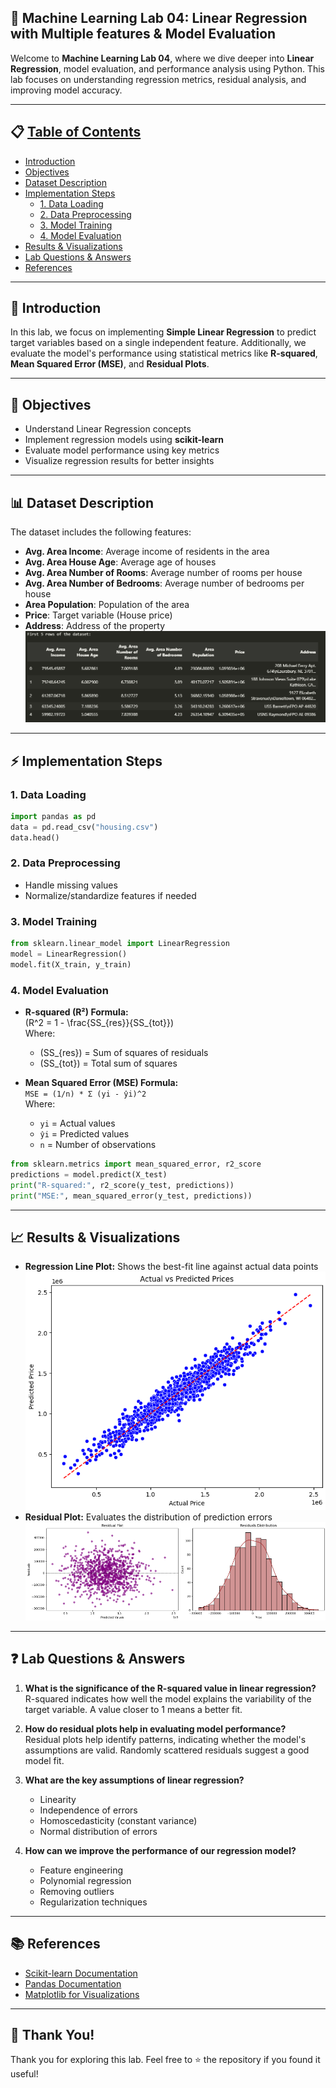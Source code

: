 ## 🧠 Machine Learning Lab 04: Linear Regression with Multiple features & Model Evaluation

Welcome to **Machine Learning Lab 04**, where we dive deeper into **Linear Regression**, model evaluation, and performance analysis using Python. This lab focuses on understanding regression metrics, residual analysis, and improving model accuracy.

---

## 📋 [Table of Contents](#table-of-contents)
- [Introduction](#introduction)
- [Objectives](#objectives)
- [Dataset Description](#dataset-description)
- [Implementation Steps](#implementation-steps)
  - [1. Data Loading](#1-data-loading)
  - [2. Data Preprocessing](#2-data-preprocessing)
  - [3. Model Training](#3-model-training)
  - [4. Model Evaluation](#4-model-evaluation)
- [Results & Visualizations](#results--visualizations)
- [Lab Questions & Answers](#lab-questions--answers)
- [References](#references)

---

## 📌 Introduction
In this lab, we focus on implementing **Simple Linear Regression** to predict target variables based on a single independent feature. Additionally, we evaluate the model's performance using statistical metrics like **R-squared**, **Mean Squared Error (MSE)**, and **Residual Plots**.

---

## 🎯 Objectives
- Understand Linear Regression concepts
- Implement regression models using **scikit-learn**
- Evaluate model performance using key metrics
- Visualize regression results for better insights

---

## 📊 Dataset Description
The dataset includes the following features:
- **Avg. Area Income**: Average income of residents in the area
- **Avg. Area House Age**: Average age of houses
- **Avg. Area Number of Rooms**: Average number of rooms per house
- **Avg. Area Number of Bedrooms**: Average number of bedrooms per house
- **Area Population**: Population of the area
- **Price**: Target variable (House price)
- **Address**: Address of the property
  <br>
  ![](images/data_head.png)

---

## ⚡ Implementation Steps

### 1. Data Loading
```python
import pandas as pd
data = pd.read_csv("housing.csv")
data.head()
```

### 2. Data Preprocessing
- Handle missing values
- Normalize/standardize features if needed

### 3. Model Training
```python
from sklearn.linear_model import LinearRegression
model = LinearRegression()
model.fit(X_train, y_train)
```

### 4. Model Evaluation
- **R-squared (R²) Formula:**\
  \(R^2 = 1 - \frac{SS_{res}}{SS_{tot}}\)\
  Where:

  - \(SS_{res}\) = Sum of squares of residuals
  - \(SS_{tot}\) = Total sum of squares

- **Mean Squared Error (MSE) Formula:**\
  `MSE = (1/n) * Σ (yi - ŷi)^2`\
  Where:

  - `yi` = Actual values
  - `ŷi` = Predicted values
  - `n` = Number of observations
```python
from sklearn.metrics import mean_squared_error, r2_score
predictions = model.predict(X_test)
print("R-squared:", r2_score(y_test, predictions))
print("MSE:", mean_squared_error(y_test, predictions))
```

---

## 📈 Results & Visualizations
- **Regression Line Plot:** Shows the best-fit line against actual data points
  <br>
  ![](images/model_plot.png)
- **Residual Plot:** Evaluates the distribution of prediction errors
  <br>
  ![](images/Residuals_plot.png)


---

## ❓ Lab Questions & Answers

1. **What is the significance of the R-squared value in linear regression?**  
   R-squared indicates how well the model explains the variability of the target variable. A value closer to 1 means a better fit.

2. **How do residual plots help in evaluating model performance?**  
   Residual plots help identify patterns, indicating whether the model's assumptions are valid. Randomly scattered residuals suggest a good model fit.

3. **What are the key assumptions of linear regression?**  
   - Linearity
   - Independence of errors
   - Homoscedasticity (constant variance)
   - Normal distribution of errors

4. **How can we improve the performance of our regression model?**  
   - Feature engineering
   - Polynomial regression
   - Removing outliers
   - Regularization techniques

---

## 📚 References
- [Scikit-learn Documentation](https://scikit-learn.org/stable/modules/linear_model.html)
- [Pandas Documentation](https://pandas.pydata.org/docs/)
- [Matplotlib for Visualizations](https://matplotlib.org/stable/contents.html)

---

## 🙌 Thank You!
Thank you for exploring this lab. Feel free to ⭐ the repository if you found it useful!

